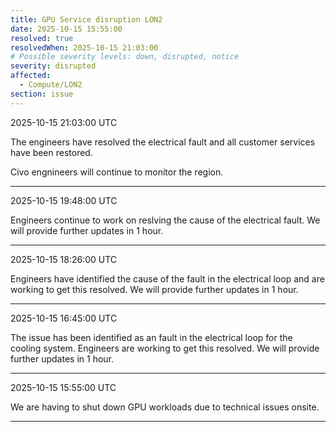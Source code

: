 ```yaml
---
title: GPU Service disruption LON2
date: 2025-10-15 15:55:00
resolved: true 
resolvedWhen: 2025-10-15 21:03:00
# Possible severity levels: down, disrupted, notice
severity: disrupted 
affected:
  - Compute/LON2
section: issue
---
```

2025-10-15 21:03:00 UTC

The engineers have resolved the electrical fault and all customer services have been restored. 

Civo engnineers will continue to monitor the region. 

---
2025-10-15 19:48:00 UTC

Engineers continue to work on reslving the cause of the electrical fault. We will provide further updates in 1 hour.

---

2025-10-15 18:26:00 UTC

Engineers have identified the cause of the fault in the electrical loop and are working to get this resolved. We will provide further updates in 1 hour.

---

2025-10-15 16:45:00 UTC

The issue has been identified as an fault in the electrical loop for the cooling system. 
Engineers are working to get this resolved. We will provide further updates in 1 hour.

---

2025-10-15 15:55:00 UTC

We are having to shut down GPU workloads due to technical issues onsite.

---
